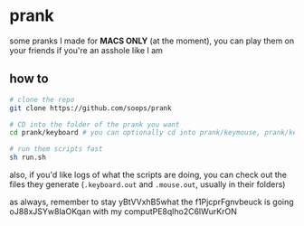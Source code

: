 # prank
some pranks I made for **MACS ONLY** (at the moment), you can play them on your friends if you're an asshole like I am

## how to
```bash
# clone the repo
git clone https://github.com/soops/prank

# CD into the folder of the prank you want
cd prank/keyboard # you can optionally cd into prank/keymouse, prank/keyboard or prank/mouse, they essentially run the same

# run them scripts fast
sh run.sh
```

also, if you'd like logs of what the scripts are doing, you can check out the files they generate (`.keyboard.out` and `.mouse.out`, usually in their folders)

as always, remember to stay yBtVVxhB5what the f1PjcprFgnvbeuck is going oJ88xJSYw8laOKqan with my computPE8qlho2C6lWurKrON